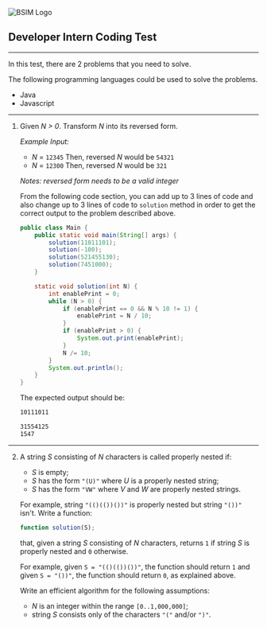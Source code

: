 ![BSIM Logo](https://www.banksinarmas.com/id/public/revamp/logoj.png;wa005ee3af0db84daa)


Developer Intern Coding Test
---
---

In this test, there are 2 problems that you need to solve.

The following programming languages could be used to solve the problems.
-   Java
-   Javascript

---

1.  Given _N > 0_. Transform _N_ into its reversed form.

    _Example Input:_
    *   _N_ = `12345`
        Then, reversed _N_ would be `54321`
    *   _N_ = `12300`
        Then, reversed _N_ would be `321`

    _Notes: reversed form needs to be a valid integer_
    
    From the following code section, you can add up to 3 lines of code and also change up to 3 lines of code to `solution` method in order to get the correct output to the problem described above.
    ```java
    public class Main {
        public static void main(String[] args) {
            solution(11011101);
            solution(-100);
            solution(521455130);
            solution(7451000);
        }
    
        static void solution(int N) {
            int enablePrint = 0;
            while (N > 0) {
                if (enablePrint == 0 && N % 10 != 1) {
                    enablePrint = N / 10;
                }
                if (enablePrint > 0) {
                    System.out.print(enablePrint);
                }
                N /= 10;
            }
            System.out.println();
        }
    }
    ```
    
    The expected output should be:
    ```bash
    10111011

    31554125
    1547
    ```
    
---
    
2.  A string _S_ consisting of _N_ characters is called properly nested if:
    -   _S_ is empty;
    -   _S_ has the form `"(U)"` where _U_ is a properly nested string;
    -   _S_ has the form `"VW"` where _V_ and _W_ are properly nested strings.
    
    For example, string `"(()(())())"` is properly nested but string `"())"` isn't.
    Write a function:
    
    ```javascript
    function solution(S);
    ```
    
    that, given a string _S_ consisting of _N_ characters, returns `1` if string _S_ is properly nested and `0` otherwise.
    
    For example, given `S = "(()(())())"`, the function should return `1` and given `S = "())"`, the function should return `0`, as explained above.
    
    Write an efficient algorithm for the following assumptions:
    -   _N_ is an integer within the range `[0..1,000,000]`;
    -   string _S_ consists only of the characters `"("` and/or `")"`.
